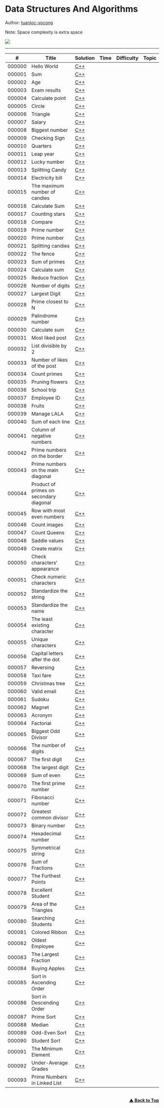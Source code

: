 # Data Structures And Algorithms

Author: [tuanloc-vocong](https://github.com/tuanloc-vocong)

Note: Space complexity is extra space

![](https://progress-bar.dev/100/?title=%20done%208%20/1000000&width=1000)

---

| #      | Title                                   | Solution                                                              | Time | Difficulty | Topic |
| ------ | --------------------------------------- | --------------------------------------------------------------------- | ---- | ---------- | ----- |
| 000000 | Hello World                             | [C++](./cplusplus/000000_hello_world.cpp)                             |      |            |       |
| 000001 | Sum                                     | [C++](./cplusplus/000001_sum.cpp)                                     |      |            |       |
| 000002 | Age                                     | [C++](./cplusplus/000002_age.cpp)                                     |      |            |       |
| 000003 | Exam results                            | [C++](./cplusplus/000003_exam_results.cpp)                            |      |            |       |
| 000004 | Calculate point                         | [C++](./cplusplus/000004_calculate_point.cpp)                         |      |            |       |
| 000005 | Circle                                  | [C++](./cplusplus/000005_circle.cpp)                                  |      |            |       |
| 000006 | Triangle                                | [C++](./cplusplus/000006_triangle.cpp)                                |      |            |       |
| 000007 | Salary                                  | [C++](./cplusplus/000007_salary.cpp)                                  |      |            |       |
| 000008 | Biggest number                          | [C++](./cplusplus/000008_biggest_number.cpp)                          |      |            |       |
| 000009 | Checking Sign                           | [C++](./cplusplus/000009_checking_sign.cpp)                           |      |            |       |
| 000010 | Quarters                                | [C++](./cplusplus/000010_quarters.cpp)                                |      |            |       |
| 000011 | Leap year                               | [C++](./cplusplus/000011_leap_year.cpp)                               |      |            |       |
| 000012 | Lucky number                            | [C++](./cplusplus/000012_lucky_number.cpp)                            |      |            |       |
| 000013 | Splitting Candy                         | [C++](./cplusplus/000013_splitting_candy.cpp)                         |      |            |       |
| 000014 | Electricity bill                        | [C++](./cplusplus/000014_electricity_bill.cpp)                        |      |            |       |
| 000015 | The maximum number of candies           | [C++](./cplusplus/000015_the_maximum_number_of_candies.cpp)           |      |            |       |
| 000016 | Calculate Sum                           | [C++](./cplusplus/000016_calculate_sum.cpp)                           |      |            |       |
| 000017 | Counting stars                          | [C++](./cplusplus/000017_counting_stars.cpp)                          |      |            |       |
| 000018 | Compare                                 | [C++](./cplusplus/000018_compare.cpp)                                 |      |            |       |
| 000019 | Prime number                            | [C++](./cplusplus/000019_prime_number.cpp)                            |      |            |       |
| 000020 | Prime number                            | [C++](./cplusplus/000020_ascending_sequence.cpp)                      |      |            |       |
| 000021 | Splitting candies                       | [C++](./cplusplus/000021_splitting_candies.cpp)                       |      |            |       |
| 000022 | The fence                               | [C++](./cplusplus/000022_the_fence.cpp)                               |      |            |       |
| 000023 | Sum of primes                           | [C++](./cplusplus/000023_sum_of_primes.cpp)                           |      |            |       |
| 000024 | Calculate sum                           | [C++](./cplusplus/000024_calculate_sum.cpp)                           |      |            |       |
| 000025 | Reduce fraction                         | [C++](./cplusplus/000025_reduce_fraction.cpp)                         |      |            |       |
| 000026 | Number of digits                        | [C++](./cplusplus/000026_number_of_digits.cpp)                        |      |            |       |
| 000027 | Largest Digit                           | [C++](./cplusplus/000027_largest_digit.cpp)                           |      |            |       |
| 000028 | Prime closest to N                      | [C++](./cplusplus/000028_prime_closest_to_n.cpp)                      |      |            |       |
| 000029 | Palindrome number                       | [C++](./cplusplus/000029_palindrome_number.cpp)                       |      |            |       |
| 000030 | Calculate sum                           | [C++](./cplusplus/000030_calculate_sum.cpp)                           |      |            |       |
| 000031 | Most liked post                         | [C++](./cplusplus/000031_most_liked_post.cpp)                         |      |            |       |
| 000032 | List divisible by 2                     | [C++](./cplusplus/000032_list_divisible_by_2.cpp)                     |      |            |       |
| 000033 | Number of likes of the post             | [C++](./cplusplus/000033_number_of_likes_of_the_post.cpp)             |      |            |       |
| 000034 | Count primes                            | [C++](./cplusplus/000034_count_primes.cpp)                            |      |            |       |
| 000035 | Pruning flowers                         | [C++](./cplusplus/000035_pruning_flowers.cpp)                         |      |            |       |
| 000036 | School trip                             | [C++](./cplusplus/000036_school_trip.cpp)                             |      |            |       |
| 000037 | Employee ID                             | [C++](./cplusplus/000037_employee_id.cpp)                             |      |            |       |
| 000038 | Fruits                                  | [C++](./cplusplus/000038_fruits.cpp)                                  |      |            |       |
| 000039 | Manage LALA                             | [C++](./cplusplus/000039_manage_lala.cpp)                             |      |            |       |
| 000040 | Sum of each line                        | [C++](./cplusplus/000040_sum_of_each_line.cpp)                        |      |            |       |
| 000041 | Column of negative numbers              | [C++](./cplusplus/000041_column_of_negative_numbers.cpp)              |      |            |       |
| 000042 | Prime numbers on the border             | [C++](./cplusplus/000042_prime_numbers_on_the_border.cpp)             |      |            |       |
| 000043 | Prime numbers on the main diagonal      | [C++](./cplusplus/000043_prime_numbers_on_the_main_diagonal.cpp)      |      |            |       |
| 000044 | Product of primes on secondary diagonal | [C++](./cplusplus/000044_product_of_primes_on_secondary_diagonal.cpp) |      |            |       |
| 000045 | Row with most even numbers              | [C++](./cplusplus/000045_row_with_most_even_numbers.cpp)              |      |            |       |
| 000046 | Count images                            | [C++](./cplusplus/000046_count_images.cpp)                            |      |            |       |
| 000047 | Count Queens                            | [C++](./cplusplus/000047_count_queens.cpp)                            |      |            |       |
| 000048 | Saddle values                           | [C++](./cplusplus/000048_saddle_values.cpp)                           |      |            |       |
| 000049 | Create matrix                           | [C++](./cplusplus/000049_create_matrix.cpp)                           |      |            |       |
| 000050 | Check characters' appearance            | [C++](./cplusplus/000050_check_characters_appearance.cpp)             |      |            |       |
| 000051 | Check numeric characters                | [C++](./cplusplus/000051_check_numeric_characters.cpp)                |      |            |       |
| 000052 | Standardize the string                  | [C++](./cplusplus/000052_standardize_the_string.cpp)                  |      |            |       |
| 000053 | Standardize the name                    | [C++](./cplusplus/000053_standardize_the_name.cpp)                    |      |            |       |
| 000054 | The least existing character            | [C++](./cplusplus/000054_the_least_existing_character.cpp)            |      |            |       |
| 000055 | Unique characters                       | [C++](./cplusplus/000055_unique_characters.cpp)                       |      |            |       |
| 000056 | Capital letters after the dot           | [C++](./cplusplus/000056_capital_letters_after_the_dot.cpp)           |      |            |       |
| 000057 | Reversing                               | [C++](./cplusplus/000057_reversing.cpp)                               |      |            |       |
| 000058 | Taxi fare                               | [C++](./cplusplus/000058_taxi_fare.cpp)                               |      |            |       |
| 000059 | Christmas tree                          | [C++](./cplusplus/000059_christmas_tree.cpp)                          |      |            |       |
| 000060 | Valid email                             | [C++](./cplusplus/000060_valid_email.cpp)                             |      |            |       |
| 000061 | Sudoku                                  | [C++](./cplusplus/000061_sudoku.cpp)                                  |      |            |       |
| 000062 | Magnet                                  | [C++](./cplusplus/000062_magnet.cpp)                                  |      |            |       |
| 000063 | Acronym                                 | [C++](./cplusplus/000063_acronym.cpp)                                 |      |            |       |
| 000064 | Factorial                               | [C++](./cplusplus/000064_factorial.cpp)                               |      |            |       |
| 000065 | Biggest Odd Divisor                     | [C++](./cplusplus/000065_biggest_odd_divisor.cpp)                     |      |            |       |
| 000066 | The number of digits                    | [C++](./cplusplus/000066_the_number_of_digits.cpp)                    |      |            |       |
| 000067 | The first digit                         | [C++](./cplusplus/000067_the_first_digit.cpp)                         |      |            |       |
| 000068 | The largest digit                       | [C++](./cplusplus/000068_the_largest_digit.cpp)                       |      |            |       |
| 000069 | Sum of even                             | [C++](./cplusplus/000069_sum_of_even.cpp)                             |      |            |       |
| 000070 | The first prime number                  | [C++](./cplusplus/000070_the_first_prime_number.cpp)                  |      |            |       |
| 000071 | Fibonacci number                        | [C++](./cplusplus/000071_fibonacci_number.cpp)                        |      |            |       |
| 000072 | Greatest common divisor                 | [C++](./cplusplus/000072_greatest_common_divisor.cpp)                 |      |            |       |
| 000073 | Binary number                           | [C++](./cplusplus/000073_binary_number.cpp)                           |      |            |       |
| 000074 | Hexadecimal number                      | [C++](./cplusplus/000074_hexadecimal_number.cpp)                      |      |            |       |
| 000075 | Symmetrical string                      | [C++](./cplusplus/000075_symmetrical_string.cpp)                      |      |            |       |
| 000076 | Sum of Fractions                        | [C++](./cplusplus/000076_sum_of_fractions.cpp)                        |      |            |       |
| 000077 | The Furthest Points                     | [C++](./cplusplus/000077_the_furthest_points.cpp)                     |      |            |       |
| 000078 | Excellent Student                       | [C++](./cplusplus/000078_excellent_student.cpp)                       |      |            |       |
| 000079 | Area of the Triangles                   | [C++](./cplusplus/000079_area_of_the_triangles.cpp)                   |      |            |       |
| 000080 | Searching Students                      | [C++](./cplusplus/000080_searching_students.cpp)                      |      |            |       |
| 000081 | Colored Ribbon                          | [C++](./cplusplus/000081_colored_ribbon.cpp)                          |      |            |       |
| 000082 | Oldest Employee                         | [C++](./cplusplus/000082_oldest_employee.cpp)                         |      |            |       |
| 000083 | The Largest Fraction                    | [C++](./cplusplus/000083_the_largest_fraction.cpp)                    |      |            |       |
| 000084 | Buying Apples                           | [C++](./cplusplus/000084_buying_apples.cpp)                           |      |            |       |
| 000085 | Sort in Ascending Order                 | [C++](./cplusplus/000085_sort_in_ascending_order.cpp)                 |      |            |       |
| 000086 | Sort in Descending Order                | [C++](./cplusplus/000086_sort_in_descending_order.cpp)                |      |            |       |
| 000087 | Prime Sort                              | [C++](./cplusplus/000087_prime_sort.cpp)                              |      |            |       |
| 000088 | Median                                  | [C++](./cplusplus/000088_median.cpp)                                  |      |            |       |
| 000089 | Odd-Even Sort                           | [C++](./cplusplus/000089_odd_even_sort.cpp)                           |      |            |       |
| 000090 | Student Sort                            | [C++](./cplusplus/000090_student_sort.cpp)                            |      |            |       |
| 000091 | The Minimum Element                     | [C++](./cplusplus/000091_the_minimum_element.cpp)                     |      |            |       |
| 000092 | Under-Average Grades                    | [C++](./cplusplus/000092_under_average_grades.cpp)                    |      |            |       |
| 000093 | Prime Numbers in Linked List            | [C++](./cplusplus/000093_prime_numbers_in_linked_list.cpp)            |      |            |       |

<br/>
   <div align="right">
       <b><a href="#data-structures-and-algorithms">▲ Back to Top</a></b>
   </div>
<br/>
